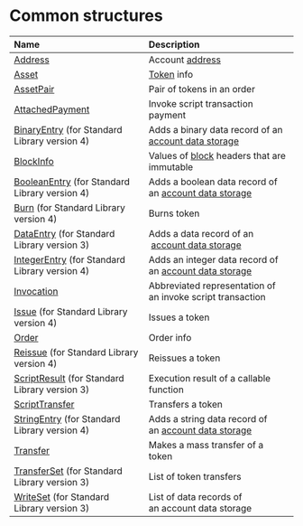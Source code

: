 # Common structures

| Name | Description |
| :--- | :--- |
| [Address](/en/ride/structures/common-structures/address) | Account [address](/en/blockchain/account/address) |
| [Asset](/en/ride/structures/common-structures/asset) | [Token](/en/blockchain/token) info |
| [AssetPair](/en/ride/structures/common-structures/asset-pair) | Pair of tokens in an order |
| [AttachedPayment](/en/ride/structures/common-structures/attached-payment) | Invoke script transaction payment |
| [BinaryEntry](/en/ride/structures/script-actions/binary-entry) (for Standard Library version 4) | Adds a binary data record of an [account data storage](/en/blockchain/account/account-data-storage) |
| [BlockInfo](/en/ride/structures/common-structures/block-info) | Values of [block](/en/blockchain/block) headers that are immutable |
| [BooleanEntry](/en/ride/structures/script-actions/boolean-entry) (for Standard Library version 4) | Adds a boolean data record of an [account data storage](/en/blockchain/account/account-data-storage) |
| [Burn](/en/ride/structures/script-actions/burn) (for Standard Library version 4) | Burns token |
| [DataEntry](/en/ride/structures/script-actions/data-entry) (for Standard Library version 3) | Adds a data record of an  [account data storage](/en/blockchain/account/account-data-storage) |
| [IntegerEntry](/en/ride/structures/script-actions/int-entry) (for Standard Library version 4) | Adds an integer data record of an [account data storage](/en/blockchain/account/account-data-storage) |
| [Invocation](/en/ride/structures/common-structures/invocation) |Abbreviated representation of an invoke script transaction |
| [Issue](/en/ride/structures/script-actions/issue) (for Standard Library version 4) | Issues a token |
| [Order](/en/ride/structures/common-structures/order) | Order info |
| [Reissue](/en/ride/structures/script-actions/reissue) (for Standard Library version 4) | Reissues a token |
| [ScriptResult](/en/ride/structures/script-results/script-result) (for Standard Library version 3) | Execution result of a callable function |
| [ScriptTransfer](/en/ride/structures/script-actions/script-transfer) | Transfers a token |
| [StringEntry](/en/ride/structures/script-actions/string-entry) (for Standard Library version 4) | Adds a string data record of an [account data storage](/en/blockchain/account/account-data-storage) |
| [Transfer](/en/ride/structures/common-structures/transfer) | Makes a mass transfer of a token |
| [TransferSet](/en/ride/structures/script-results/transfer-set) (for Standard Library version 3) | List of token transfers |
| [WriteSet](/en/ride/structures/script-results/write-set) (for Standard Library version 3) | List of data records of an account data storage |
